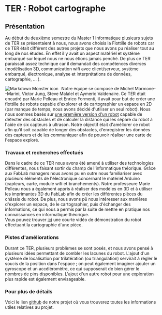 

# TER : Robot cartographe #




## Présentation ##
Au début du deuxième semestre du Master 1 Informatique plusieurs sujets de TER se présentaient à nous, nous avons choisis la Flottille de robots car ce TER était différent des autres projets que nous avons pu réaliser tout au long de nos études. En effet il y avait un aspect matériel et système embarqué sur lequel nous ne nous étions jamais penché. De plus ce TER paraissait assez technique car il demandait des compétences diverses (modélisation 3D, communication wifi avec client/serveur, système embarqué, électronique, analyse et interprétations de données, cartographie, ... ).

<img src="https://github.com/MMarmone/Flotilles-de-robots/blob/master/images/robotglasses.jpg?raw=true" alt="Markdown Monster icon" style="float: left; margin-right: 10px;"   />

Notre équipe se compose de Michel Marmone--Marini, Victor Jung, Steve Malalel et Aymeric Valdenaire. Ce TER était encadré par Marie Pelleau et Enrico Formenti, il avait pour but de créer une flottille de robots capable d'explorer et de cartographier un espace en 2D (par manque de temps, nous avons décidé d'utiliser un seul robot). Nous nous sommes basés sur [une première version d'un robot](http://i3s.unice.fr/master-info/ter/TER-Scrappy/) capable de détecter des obstacles et de calculer la distance qui les sépare du robot à l'aide de six capteurs à ultrason. Notre objectif était d'améliorer ce robot afin qu'il soit capable de longer des obstacles, d'enregistrer les données des capteurs et de les communiquer afin de pouvoir réaliser une carte de l'espace exploré.

### Travaux et recherches effectués ###

Dans le cadre de ce TER nous avons été amené à utiliser des technologies différentes, nous faisant sortir du champ de l'informatique théorique. Grâce aux FabLab managers nous avons pu en outre nous familiariser avec plusieurs éléments de l'électronique concernant le matériel Arduino (capteurs, carte, module wifi et branchements). Notre professeure Marie Pelleau nous a également appris à réaliser des modèles en 3D et à utiliser les imprimantes 3D du FabLab afin de créer les différentes pièces du châssis du robot.
De plus, nous avons pû nous intéresser aux manières d'explorer un espace, de le cartographier, puis d'échanger des informations, ce qui nous a permis par la suite de mettre en pratique nos connaissances en informatique théorique.  
Vous pouvez trouver [ici](http://www.youtube.com/watch?v=oTuasfq-90s) une courte vidéo de démonstration du robot effectuant la cartographie d'une pièce.

### Pistes d'améliorations ###
Durant ce TER, plusieurs problèmes se sont posés, et nous avons pensé à plusieurs idées permettant de combler les lacunes du robot. L'ajout d'un système de localisation par trilatération (ou triangulation) servirait à régler le soucis de la position dans l'espace ; on peut également imaginer ajouter un gyroscope et un accéléromètre, ce qui supposerait de bien gérer le nombres de pins disponibles. L'ajout d'un autre robot pour une exploration plus rapide est également envisageable.

### Pour plus de détails ###
Voici le lien [github](https://github.com/MMarmone/Flotilles-de-robots) de notre projet où vous trouverez toutes les informations utiles relatives au projet.
